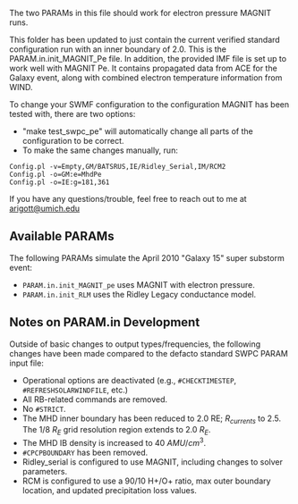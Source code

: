 The two PARAMs in this file should work for electron pressure MAGNIT runs.

This folder has been updated to just contain the current verified standard configuration run with an inner boundary of 2.0.
This is the PARAM.in.init_MAGNIT_Pe file. In addition, the provided IMF file is set up to work well with MAGNIT Pe.
It contains propagated data from ACE for the Galaxy event, along with combined electron temperature information from WIND.

To change your SWMF configuration to the configuration MAGNIT has been tested with, there are two options:
- "make test_swpc_pe" will automatically change all parts of the configuration to be correct.
- To make the same changes manually, run:
```
Config.pl -v=Empty,GM/BATSRUS,IE/Ridley_Serial,IM/RCM2
Config.pl -o=GM:e=MhdPe
Config.pl -o=IE:g=181,361
```

If you have any questions/trouble, feel free to reach out to me at arigott@umich.edu

## Available PARAMs
The following PARAMs simulate the April 2010 "Galaxy 15" super substorm event:
- `PARAM.in.init_MAGNIT_pe` uses MAGNIT with electron pressure.
- `PARAM.in.init_RLM` uses the Ridley Legacy conductance model.

## Notes on PARAM.in Development
Outside of basic changes to output types/frequencies, the following changes
have been made compared to the defacto standard SWPC PARAM input file:

- Operational options are deactivated (e.g., `#CHECKTIMESTEP`, `#REFRESHSOLARWINDFILE`, etc.)
- All RB-related commands are removed.
- No `#STRICT`.
- The MHD inner boundary has been reduced to 2.0 RE; $R_{currents}$ to 2.5. The 1/8 $R_E$ grid resolution region extends to 2.0 $R_E$.
- The MHD IB density is increased to 40 $AMU/cm^3$.
- `#CPCPBOUNDARY` has been removed.
- Ridley_serial is configured to use MAGNIT, including changes to solver parameters.
- RCM is configured to use a 90/10 H+/O+ ratio, max outer boundary location, and updated precipitation loss values.



